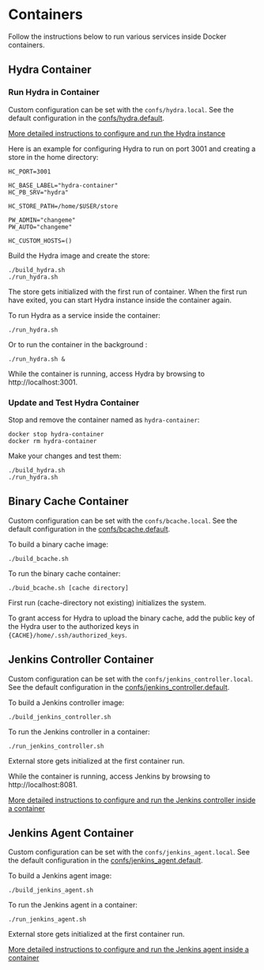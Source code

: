 <!--
    Copyright 2023 TII (SSRC) and the Ghaf contributors
    SPDX-License-Identifier: CC-BY-SA-4.0
-->

# Containers

Follow the instructions below to run various services inside Docker containers.

## Hydra Container

### Run Hydra in Container

Custom configuration can be set with the `confs/hydra.local`.
See the default configuration in the [confs/hydra.default](confs/hydra.default).

[More detailed instructions to configure and run the Hydra instance](README.hydra)

Here is an example for configuring Hydra to run on port 3001 and creating a store in the home directory:
```
HC_PORT=3001

HC_BASE_LABEL="hydra-container"
HC_PB_SRV="hydra"

HC_STORE_PATH=/home/$USER/store

PW_ADMIN="changeme"
PW_AUTO="changeme"

HC_CUSTOM_HOSTS=()
```

Build the Hydra image and create the store:
```
./build_hydra.sh
./run_hydra.sh
```
The store gets initialized with the first run of container. When the first run have exited, you can start Hydra instance inside the container again.

To run Hydra as a service inside the container:
```
./run_hydra.sh
```
Or to run the container in the background :
```
./run_hydra.sh &
```

While the container is running, access Hydra by browsing to http://localhost:3001.

### Update and Test Hydra Container

Stop and remove the container named as `hydra-container`:
```
docker stop hydra-container
docker rm hydra-container
```

Make your changes and test them:
```
./build_hydra.sh
./run_hydra.sh
```

## Binary Cache Container

Custom configuration can be set with the `confs/bcache.local`.
See the default configuration in the [confs/bcache.default](confs/bcache.default).

To build a binary cache image:
```
./build_bcache.sh
```

To run the binary cache container:
```
./buid_bcache.sh [cache directory]
```

First run (cache-directory not existing) initializes the system.

To grant access for Hydra to upload the binary cache, add the public key of the Hydra user to the authorized keys in `{CACHE}/home/.ssh/authorized_keys`.

## Jenkins Controller Container

Custom configuration can be set with the `confs/jenkins_controller.local`.
See the default configuration in the [confs/jenkins_controller.default](confs/jenkins_controller.default).

To build a Jenkins controller image:
```
./build_jenkins_controller.sh
```

To run the Jenkins controller in a container:
```
./run_jenkins_controller.sh
```

External store gets initialized at the first container run.

While the container is running, access Jenkins by browsing to http://localhost:8081.

[More detailed instructions to configure and run the Jenkins controller inside a container](README.jcontrol)

## Jenkins Agent Container

Custom configuration can be set with the `confs/jenkins_agent.local`.
See the default configuration in the [confs/jenkins_agent.default](confs/jenkins_agent.default).

To build a Jenkins agent image:
```
./build_jenkins_agent.sh
```

To run the Jenkins agent in a container:
```
./run_jenkins_agent.sh
```

External store gets initialized at the first container run.

[More detailed instructions to configure and run the Jenkins agent inside a container](README.jagent)